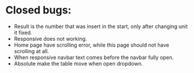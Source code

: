 # Closed bugs:
- Result is the number that was insert in the start, only after changing unit it fixed.
- Responsive does not working.
- Home page have scrolling error, while this page should not have scrolling at all.
- When responsive navbar text comes before the navbar fully open.
- Absolute make the table move when open dropdown.